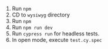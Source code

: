 1. Run `npm`
1. CD to `wysiwyg` directory
1. Run `npm`
1. Run `npm run dev`
1. Run `cypress run` for headless tests.
1. In open mode, execute `test.cy.spec`
